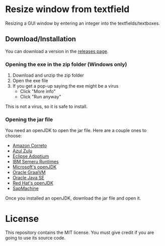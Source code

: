 # Resize window from textfield

Resizing a GUI window by entering an integer into the textfields/textboxes.

## Download/Installation

You can download a version in the [releases page](https://github.com/Synthird/Textfield-resizes-window/releases).

### Opening the exe in the zip folder (Windows only)

1. Download and unzip the zip folder
3. Open the exe file
4. If you get a pop-up saying the exe might be a virus
    - Click "More info"
    - Click "Run anyway"

This is not a virus, so it is safe to install.

### Opening the jar file

You need an openJDK to open the jar file. Here are a couple ones to choose:

- [Amazon Correto](https://aws.amazon.com/corretto/)
- [Azul Zulu](https://www.azul.com/downloads/?package=jdk#zulu)
- [Eclipse Adoptium](https://adoptium.net/)
- [IBM Semeru Runtimes](https://developer.ibm.com/languages/java/semeru-runtimes/)
- [Microsoft's openJDK](https://www.microsoft.com/openjdk)
- [Oracle GraalVM](https://www.graalvm.org/downloads/)
- [Oracle Java SE](https://www.graalvm.org/downloads/)
- [Red Hat's openJDK](https://developers.redhat.com/products/openjdk/download)
- [SapMachine](https://sap.github.io/SapMachine/)

Once you installed an openJDK, download the jar file and open it.

# License

This repository contains the MIT license. You must give credit if you are going to use its source code.
